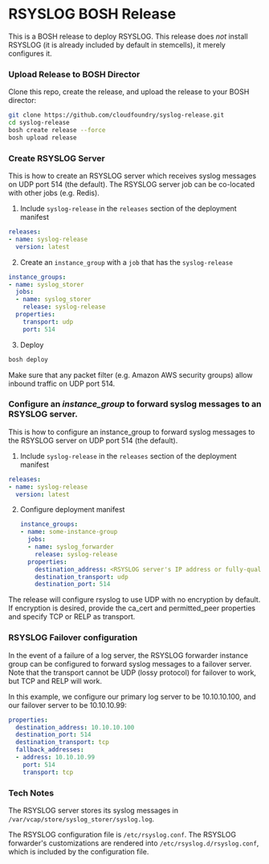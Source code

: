 # RSYSLOG BOSH Release

This is a BOSH release to deploy RSYSLOG. This release does *not* install RSYSLOG (it is already included by default in stemcells), it merely configures it.

### Upload Release to BOSH Director

Clone this repo, create the release, and upload the release to your BOSH director:
```bash
git clone https://github.com/cloudfoundry/syslog-release.git
cd syslog-release
bosh create release --force
bosh upload release
```

### Create RSYSLOG Server

This is how to create an RSYSLOG server which receives
syslog messages on UDP port 514 (the default). The RSYSLOG server job can be co-located with other jobs (e.g. Redis).

1. Include `syslog-release` in the `releases` section of the deployment manifest

  ```yml
  releases:
  - name: syslog-release
    version: latest
  ```
2. Create an `instance_group` with a `job` that has the `syslog-release`
  ```yml
  instance_groups:
  - name: syslog_storer
    jobs:
    - name: syslog_storer
      release: syslog-release
    properties:
      transport: udp
      port: 514
  ```

3. Deploy
  ```bash
  bosh deploy
  ```

Make sure that any packet filter (e.g. Amazon AWS security groups) allow inbound traffic on UDP port 514.

### Configure an *instance_group* to forward syslog messages to an RSYSLOG server.

This is how to configure an instance_group to forward syslog messages
to the RSYSLOG server on UDP port 514 (the default).

1. Include `syslog-release` in the `releases` section of the deployment manifest

  ```yml
  releases:
  - name: syslog-release
    version: latest
  ```
2. Configure deployment manifest

   ```yml
   instance_groups:
   - name: some-instance-group
     jobs:
     - name: syslog_forwarder
       release: syslog-release
     properties:
       destination_address: <RSYSLOG server's IP address or fully-qualified domain name>
       destination_transport: udp
       destination_port: 514
    ```

The release will configure rsyslog to use UDP with no encryption by default. If encryption is desired, provide the ca_cert and permitted_peer properties and specify TCP or RELP as transport.

### RSYSLOG Failover configuration

In the event of a failure of a log server, the RSYSLOG forwarder instance group can be configured to forward syslog messages to a failover server. Note that the transport cannot be UDP (lossy protocol) for failover to work, but TCP and RELP will work.

In this example, we configure our primary log server to be 10.10.10.100, and our failover server to be 10.10.10.99:

```yml
properties:
  destination_address: 10.10.10.100
  destination_port: 514
  destination_transport: tcp
  fallback_addresses:
  - address: 10.10.10.99
    port: 514
    transport: tcp
```

### Tech Notes

The RSYSLOG server stores its syslog messages in `/var/vcap/store/syslog_storer/syslog.log`.

The RSYSLOG configuration file is `/etc/rsyslog.conf`. The RSYSLOG forwarder's customizations are rendered into `/etc/rsyslog.d/rsyslog.conf`, which is included by the configuration file.
